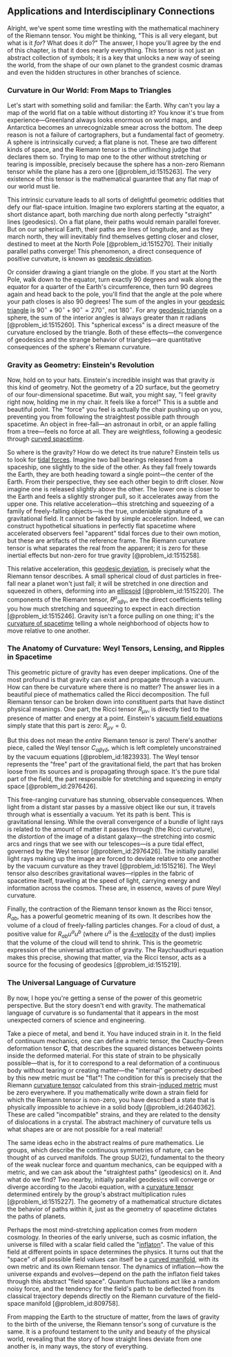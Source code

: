 ## Applications and Interdisciplinary Connections

Alright, we've spent some time wrestling with the mathematical machinery of the Riemann tensor. You might be thinking, "This is all very elegant, but what is it *for*? What does it *do*?" The answer, I hope you'll agree by the end of this chapter, is that it does nearly everything. This tensor is not just an abstract collection of symbols; it is a key that unlocks a new way of seeing the world, from the shape of our own planet to the grandest cosmic dramas and even the hidden structures in other branches of science.

### Curvature in Our World: From Maps to Triangles

Let's start with something solid and familiar: the Earth. Why can't you lay a map of the world flat on a table without distorting it? You know it's true from experience—Greenland always looks enormous on world maps, and Antarctica becomes an unrecognizable smear across the bottom. The deep reason is not a failure of cartographers, but a fundamental fact of geometry. A sphere is intrinsically curved; a flat plane is not. These are two different kinds of space, and the Riemann tensor is the unflinching judge that declares them so. Trying to map one to the other without stretching or tearing is impossible, precisely because the sphere has a non-zero Riemann tensor while the plane has a zero one [@problem_id:1515263]. The very existence of this tensor is the mathematical guarantee that any flat map of our world must lie.

This intrinsic curvature leads to all sorts of delightful geometric oddities that defy our flat-space intuition. Imagine two explorers starting at the equator, a short distance apart, both marching due north along perfectly "straight" lines (geodesics). On a flat plane, their paths would remain parallel forever. But on our spherical Earth, their paths are lines of longitude, and as they march north, they will inevitably find themselves getting closer and closer, destined to meet at the North Pole [@problem_id:1515270]. Their initially parallel paths converge! This phenomenon, a direct consequence of positive curvature, is known as [geodesic deviation](@article_id:159578).

Or consider drawing a giant triangle on the globe. If you start at the North Pole, walk down to the equator, turn exactly 90 degrees and walk along the equator for a quarter of the Earth's circumference, then turn 90 degrees again and head back to the pole, you'll find that the angle at the pole where your path closes is also 90 degrees! The sum of the angles in your [geodesic triangle](@article_id:264362) is $90^\circ + 90^\circ + 90^\circ = 270^\circ$, not $180^\circ$. For any [geodesic triangle](@article_id:264362) on a sphere, the sum of the interior angles is always greater than $\pi$ radians [@problem_id:1515260]. This "spherical excess" is a direct measure of the curvature enclosed by the triangle. Both of these effects—the convergence of geodesics and the strange behavior of triangles—are quantitative consequences of the sphere's Riemann curvature.

### Gravity as Geometry: Einstein's Revolution

Now, hold on to your hats. Einstein's incredible insight was that gravity *is* this kind of geometry. Not the geometry of a 2D surface, but the geometry of our four-dimensional spacetime. But wait, you might say, "I feel gravity right now, holding me in my chair. It feels like a force!" This is a subtle and beautiful point. The "force" you feel is actually the chair pushing up on you, preventing you from following the straightest possible path through spacetime. An object in free-fall—an astronaut in orbit, or an apple falling from a tree—feels no force at all. They are weightless, following a geodesic through [curved spacetime](@article_id:184444).

So where is the gravity? How do we detect its true nature? Einstein tells us to look for [tidal forces](@article_id:158694). Imagine two ball bearings released from a spaceship, one slightly to the side of the other. As they fall freely towards the Earth, they are both heading toward a single point—the center of the Earth. From their perspective, they see each other begin to drift closer. Now imagine one is released slightly above the other. The lower one is closer to the Earth and feels a slightly stronger pull, so it accelerates away from the upper one. This relative acceleration—this stretching and squeezing of a family of freely-falling objects—is the true, undeniable signature of a gravitational field. It cannot be faked by simple acceleration. Indeed, we can construct hypothetical situations in perfectly flat spacetime where accelerated observers feel "apparent" tidal forces due to their own motion, but these are artifacts of the reference frame. The Riemann curvature tensor is what separates the real from the apparent; it is zero for these inertial effects but non-zero for true gravity [@problem_id:1515258].

This relative acceleration, this [geodesic deviation](@article_id:159578), is precisely what the Riemann tensor describes. A small spherical cloud of dust particles in free-fall near a planet won't just fall; it will be stretched in one direction and squeezed in others, deforming into an [ellipsoid](@article_id:165317) [@problem_id:1515220]. The components of the Riemann tensor, $R^{\mu}{}_{\alpha\beta\gamma}$, are the direct coefficients telling you how much stretching and squeezing to expect in each direction [@problem_id:1515246]. Gravity isn't a force pulling on one thing; it's the [curvature of spacetime](@article_id:188986) telling a whole neighborhood of objects how to move relative to one another.

### The Anatomy of Curvature: Weyl Tensors, Lensing, and Ripples in Spacetime

This geometric picture of gravity has even deeper implications. One of the most profound is that gravity can exist and propagate through a vacuum. How can there be curvature where there is no matter? The answer lies in a beautiful piece of mathematics called the Ricci decomposition. The full Riemann tensor can be broken down into constituent parts that have distinct physical meanings. One part, the Ricci tensor $R_{\mu\nu}$, is directly tied to the presence of matter and energy at a point. Einstein's [vacuum field equations](@article_id:266023) simply state that this part is zero: $R_{\mu\nu}=0$.

But this does not mean the *entire* Riemann tensor is zero! There's another piece, called the Weyl tensor $C_{\alpha\beta\gamma\delta}$, which is left completely unconstrained by the vacuum equations [@problem_id:1823933]. The Weyl tensor represents the "free" part of the gravitational field, the part that has broken loose from its sources and is propagating through space. It's the pure tidal part of the field, the part responsible for stretching and squeezing in empty space [@problem_id:2976426].

This free-ranging curvature has stunning, observable consequences. When light from a distant star passes by a massive object like our sun, it travels through what is essentially a vacuum. Yet its path is bent. This is gravitational lensing. While the overall convergence of a bundle of light rays is related to the amount of matter it passes through (the Ricci curvature), the *distortion* of the image of a distant galaxy—the stretching into cosmic arcs and rings that we see with our telescopes—is a pure tidal effect, governed by the Weyl tensor [@problem_id:2976426]. The initially parallel light rays making up the image are forced to deviate relative to one another by the vacuum curvature as they travel [@problem_id:1515216]. The Weyl tensor also describes gravitational waves—ripples in the fabric of spacetime itself, traveling at the speed of light, carrying energy and information across the cosmos. These are, in essence, waves of pure Weyl curvature.

Finally, the contraction of the Riemann tensor known as the Ricci tensor, $R_{ab}$, has a powerful geometric meaning of its own. It describes how the volume of a cloud of freely-falling particles changes. For a cloud of dust, a positive value for $R_{ab}u^a u^b$ (where $u^a$ is the [4-velocity](@article_id:260601) of the dust) implies that the volume of the cloud will tend to shrink. This is the geometric expression of the universal attraction of gravity. The Raychaudhuri equation makes this precise, showing that matter, via the Ricci tensor, acts as a source for the focusing of geodesics [@problem_id:1515219].

### The Universal Language of Curvature

By now, I hope you're getting a sense of the power of this geometric perspective. But the story doesn't end with gravity. The mathematical language of curvature is so fundamental that it appears in the most unexpected corners of science and engineering.

Take a piece of metal, and bend it. You have induced strain in it. In the field of continuum mechanics, one can define a metric tensor, the Cauchy-Green deformation tensor $\mathbf{C}$, that describes the squared distances between points inside the deformed material. For this state of strain to be physically possible—that is, for it to correspond to a real deformation of a continuous body without tearing or creating matter—the "internal" geometry described by this new metric must be "flat"! The condition for this is precisely that the Riemann [curvature tensor](@article_id:180889) calculated from this strain-[induced metric](@article_id:160122) must be zero everywhere. If you mathematically write down a strain field for which the Riemann tensor is non-zero, you have described a state that is physically impossible to achieve in a solid body [@problem_id:2640362]. These are called "incompatible" strains, and they are related to the density of dislocations in a crystal. The abstract machinery of curvature tells us what shapes are or are not possible for a real material!

The same ideas echo in the abstract realms of pure mathematics. Lie groups, which describe the continuous symmetries of nature, can be thought of as curved manifolds. The group SU(2), fundamental to the theory of the weak nuclear force and quantum mechanics, can be equipped with a metric, and we can ask about the "straightest paths" (geodesics) on it. And what do we find? Two nearby, initially parallel geodesics will converge or diverge according to the Jacobi equation, with a [curvature tensor](@article_id:180889) determined entirely by the group's abstract multiplication rules [@problem_id:1515227]. The geometry of a mathematical structure dictates the behavior of paths within it, just as the geometry of spacetime dictates the paths of planets.

Perhaps the most mind-stretching application comes from modern cosmology. In theories of the early universe, such as cosmic inflation, the universe is filled with a scalar field called the "[inflaton](@article_id:161669)". The value of this field at different points in space determines the physics. It turns out that the "space" of all possible field values can itself be a [curved manifold](@article_id:267464), with its own metric and its own Riemann tensor. The dynamics of inflation—how the universe expands and evolves—depend on the path the inflaton field takes through this abstract "field space". Quantum fluctuations act like a random noisy force, and the tendency for the field's path to be deflected from its classical trajectory depends directly on the Riemann curvature of the field-space manifold [@problem_id:809758].

From mapping the Earth to the structure of matter, from the laws of gravity to the birth of the universe, the Riemann tensor's song of curvature is the same. It is a profound testament to the unity and beauty of the physical world, revealing that the story of how straight lines deviate from one another is, in many ways, the story of everything.
